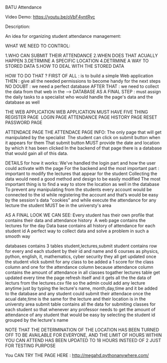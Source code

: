  BATU Attendance
 
 Video Demo:  <https://youtu.be/oVbF4yntRyc>
 
 Description:
 
 An idea for organizing student attendance management​:

WHAT WE NEED TO CONTROL​:

1.WHO CAN SUBMIT THEIR ATTENDANCE​
2.WHEN DOES THAT ACUALLY HAPPEN ​
3.DETRMINE A SPECIFIC LOCATION​
4.DETRMINE A WAY TO STORED DATA​
5.HOW TO DEAL WITH THE STORED DATA​

HOW TO DO THAT ?​
FIRST OF ALL : is to build a simple Web application​
THEN : give all the needed permissions to become handy for the next steps​
NO DOUBT : we need a perfect database​
AFTER THAT : we need to collect the data from that web in the --> DATABASE​
AS A FINAL STEP : must assign the daily tasks to a  specialist who would handle the page's data and the database as well ​

THE WEB APPLICATION​
WEB APPLICATION  MUST HAVE FIVE THING​
REGISTER PAGE ​
LOGIN PAGE​
ATTENDANCE PAGE​
HISTORY PAGE​
RESET PASSWORD PAGE​

​ATTENDACE PAGE​
THE ATTENDACE PAGE INFO:​
The only page that will get manipulated by the specialist ​
The student can click on submit button when it appears for them​
That submit button MUST provide the date and location by which it has been clicked​
In the backend of that page there is a database that would gain all of this data.​

DETAILS for how it works​:
We've handled the login part and how the user could activate with the page​
For the backend and the most important part :​
important to modify the lectures that appear for the student ​
Collecting the data would need a good method and design to be easily modified​
The most important thing is to find a way to store the location as well in the database​
To prevent any manipulating  from the students every account would be connected to the id while registering the account and that’s would be easy by the session's data "cookies"​ and while execute the attendance for any lecture the student MUST be in the universty's area

AS A FINAL LOOK WE CAN SEE:​
Every student has their own profile that contains their data and attendance history ​
A web page contains the lectures for the day​
Data base contains all history of attendance for each student id​
A perfect way to collect data and solve a problem in such a smooth way ​

databases contains 3 tables
student,lectures,submit
student contains row for every and each student by their id and name and 6 courses as physics, python, english, it, mathematics, cyber security they all get updated once the student vlick submit for any class to be added a 1 score for the class column and one for the attendance column because attendance column contains the amount of attendance in all classes togather
lectures table get updated every time the page refresh itself and it gets all the the data of lecturs from the lectures.csv file so the admin could add any lecture anytime just by typing the lecture's name, month,day,time and it be added to the database and any student could submit their attendace once the acual date,time is the same for the lecture and their location is in the universty area
submit table contains all the data for submiting classes for each student so that whenever any professor needs to get the amount of attendance of any student that would be easy by selecting the student id grouped by the lecture's name

<!-- THANKS CS50 ...​ -->


NOTE THAT THE DETERMINATION OF THE LOCATION HAS BEEN TURNED OFF TO BE AVAILABLE FOR EVERYONE,
AND THE LIMIT OF HOURS WITHIN YOU CAN ATTEND HAS BEEN UPDATED TO 18 HOURS INSTEED OF 2 JUST FOR TESTING PURPOSE

You CAN TRY THE PAGE HERE : http://megahd.pythonanywhere.com/

